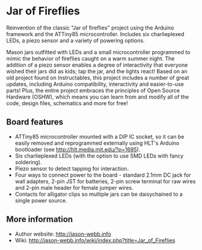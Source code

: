 # Jar of Fireflies

Reinvention of the classic "Jar of fireflies" project using the Arduino framework and the ATTiny85 microcontroller. Includes six charlieplexed LEDs, a piezo sensor and a variety of powering options.

Mason jars outfitted with LEDs and a small microcontroller programmed to mimic the behavior of fireflies caught on a warm summer night. The addition of a piezo sensor enables a degree of interactivity that everyone wished their jars did as kids; tap the jar, and the lights react! Based on an old project found on Instructables, this project includes a number of great updates, including Arduino compatibility, interactivity and easier-to-use parts! Plus, the entire project embraces the principles of Open Source Hardware (OSHW), which means you can learn from and modify all of the code, design files, schematics and more for free!

## Board features
* ATTiny85 microcontroller mounted with a DIP IC socket, so it can be easily removed and reprogrammed externally using HLT's Arduino bootloader (see http://hlt.media.mit.edu/?p=1695).
* Six charlieplexed LEDs (with the option to use SMD LEDs with fancy soldering).
* Piezo sensor to detect tapping for interaction.
* Four ways to connect power to the board - standard 2.1mm DC jack for wall adapters, 2-pin JST for batteries, 2-pin screw terminal for raw wires and 2-pin male header for female jumper wires.
* Contacts for alligator clips so multiple jars can be daisychained to a single power source.

## More information
* Author website: http://jason-webb.info
* Wiki: http://jason-webb.info/wiki/index.php?title=Jar_of_Fireflies